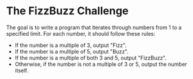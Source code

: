 # The FizzBuzz Challenge

The goal is to write a program that iterates through numbers from 1 to a specified limit. For each number, it should follow these rules:

- If the number is a multiple of 3, output "Fizz".
- If the number is a multiple of 5, output "Buzz".
- If the number is a multiple of both 3 and 5, output "FizzBuzz".
- Otherwise, if the number is not a multiple of 3 or 5, output the number itself.

